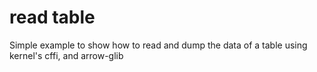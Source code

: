 read table
==========

Simple example to show how to read and dump the data of a table using kernel's cffi, and arrow-glib
